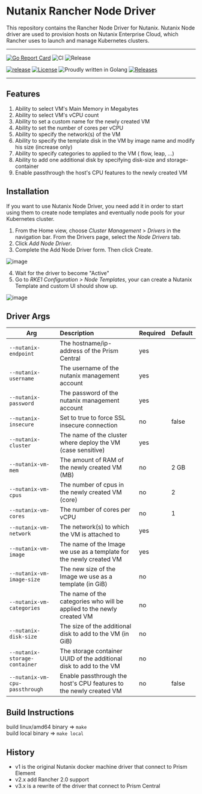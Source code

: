 # Nutanix Rancher Node Driver

This repository contains the Rancher Node Driver for Nutanix. Nutanix Node driver are used to provision hosts on Nutanix Enterprise Cloud, which Rancher uses to launch and manage Kubernetes clusters.


---

[![Go Report Card](https://goreportcard.com/badge/github.com/nutanix/docker-machine)](https://goreportcard.com/report/github.com/nutanix/docker-machine)
![CI](https://github.com/nutanix/docker-machine/actions/workflows/integration.yml/badge.svg)
![Release](https://github.com/nutanix/docker-machine/actions/workflows/release.yml/badge.svg)

[![release](https://img.shields.io/github/release-pre/nutanix/docker-machine.svg)](https://github.com/nutanix/docker-machine/releases)
[![License](https://img.shields.io/badge/License-MPL%202.0-blue.svg)](https://github.com/nutanix/docker-machine/blob/master/LICENSE)
![Proudly written in Golang](https://img.shields.io/badge/written%20in-Golang-92d1e7.svg)
[![Releases](https://img.shields.io/github/downloads/nutanix/docker-machine/total.svg)](https://github.com/nutanix/docker-machine/releases)

---

Features
---------

1. Ability to select VM's Main Memory in Megabytes
2. Ability to select VM's vCPU count
3. Ability to set a custom name for the newly created VM
4. Ability to set the number of cores per vCPU
5. Ability to specify the network(s) of the VM
6. Ability to specify the template disk in the VM by image name and modify his size (increase only)
7. Ability to specify categories to applied to the VM ( flow, leap, ...)
8. Ability to add one additional disk by specifying disk-size and storage-container
9. Enable passthrough the host's CPU features to the newly created VM


Installation
--------------------

If you want to use Nutanix Node Driver, you need add it in order to start using them to create node templates and eventually node pools for your Kubernetes cluster.

1. From the Home view, choose *Cluster Management* > *Drivers* in the navigation bar. From the Drivers page, select the *Node Drivers* tab.
2. Click *Add Node Driver*.
3. Complete the Add Node Driver form. Then click Create.

![image](https://user-images.githubusercontent.com/180613/139593826-9d48bc40-29c0-42cb-8122-0e95304eeac8.png)

4. Wait for the driver to become "Active"
5. Go to *RKE1 Configuration > Node Templates*, your can create a Nutanix Template and custom UI should show up.

![image](https://user-images.githubusercontent.com/180613/139594240-db4f375f-5918-4918-b1be-4aa8e4232f0f.png)



Driver Args
-----------
|Arg                             |Description                                                              |Required          |Default |
|--------------------------------|:------------------------------------------------------------------------|:-----------------|--------|
| `--nutanix-endpoint`           |The hostname/ip-address of the Prism Central                             |yes               ||
| `--nutanix-username`           |The username of the nutanix management account                           |yes               ||
| `--nutanix-password`           |The password of the nutanix management account                           |yes               ||
| `--nutanix-insecure`           |Set to true to force SSL insecure connection                             |no                |false|
| `--nutanix-cluster`            |The name of the cluster where deploy the VM (case sensitive)             |yes               ||
| `--nutanix-vm-mem`             |The amount of RAM of the newly created VM (MB)                           |no                | 2 GB|
| `--nutanix-vm-cpus`            |The number of cpus in the newly created VM (core)                        |no                | 2|
| `--nutanix-vm-cores`           |The number of cores per vCPU                                             |no                | 1|
| `--nutanix-vm-network`         |The network(s) to which the VM is attached to                            |yes               ||
| `--nutanix-vm-image`           |The name of the Image we use as a template for the newly created VM      |yes               ||
| `--nutanix-vm-image-size`      |The new size of the Image we use as a template (in GiB)                  |no                ||
| `--nutanix-vm-categories`      |The name of the categories who will be applied to the newly created VM   |no                ||
| `--nutanix-disk-size`          |The size of the additional disk to add to the VM (in GiB)                |no                ||
| `--nutanix-storage-container`  |The storage container UUID of the additional disk to add to the VM       |no                ||
| `--nutanix-vm-cpu-passthrough` |Enable passthrough the host's CPU features to the newly created VM       |no                |false|

Build Instructions
--------------------

build linux/amd64 binary => `make`  
build local binary => `make local`
## History

* v1 is the original Nutanix docker machine driver that connect to Prism Element
* v2.x add Rancher 2.0 support
* v3.x is a rewrite of the driver that connect to Prism Central

